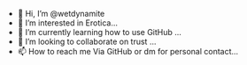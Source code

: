- 👋 Hi, I’m @wetdynamite
- 👀 I’m interested in Erotica...
- 🌱 I’m currently learning how to use GitHub ...
- 💞️ I’m looking to collaborate on trust ...
- 📫 How to reach me Via GitHub or dm for personal contact...

<!---
wetdynamite/wetdynamite is a ✨ special ✨ repository because its `README.md` (this file) appears on your GitHub profile.
You can click the Preview link to take a look at your changes.
--->
